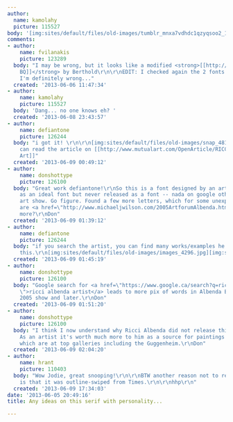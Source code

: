 ```yaml
---
author:
  name: kamolahy
  picture: 115527
body: '[img:sites/default/files/old-images/tumblr_mnxa7vdhdc1qzyqsoo2_1280_3676.jpg]'
comments:
- author:
    name: fvilanakis
    picture: 123289
  body: "I may be wrong, but it looks like a modified <strong>[[http://www.findmyfont.com/index.php/fonts/font-preview?fset=Berthold&ffam=Times%20BQ%20-%20Roman&fid=8bc0de76663723fe01f1974619d55915&fsize=72&text=No%20reason%20to%20say%20no.&wrap=2|Times
    BQ]]</strong> by Berthold\r\n\r\nEDIT: I checked again the 2 fonts and I think
    I'm definitely wrong..."
  created: '2013-06-06 11:47:34'
- author:
    name: kamolahy
    picture: 115527
  body: 'Dang... no one knows eh? '
  created: '2013-06-08 23:43:57'
- author:
    name: defiantone
    picture: 126244
  body: "i got it! \r\n\r\n[img:sites/default/files/old-images/snap_4815.png]\r\n\r\nyou
    can read the article on [[http://www.mutualart.com/OpenArticle/RICCI-ALBENDA/FE47EFEC84DCF6E4\\|Mutual
    Art]]"
  created: '2013-06-09 00:49:12'
- author:
    name: donshottype
    picture: 126100
  body: "Great work defiantone!\r\nSo this is a font designed by an artist in 2005
    as an ideal font but never released as a font -- nada on google other than the
    art show. Go figure. Found a few more letters, which for some unexplained reason
    are <a href=\"http://www.michaeljwilson.com/2005ArtforumAlbenda.htm\">psycho!</a>.\r\nAnything
    more?\r\nDon"
  created: '2013-06-09 01:39:12'
- author:
    name: defiantone
    picture: 126244
  body: "if you search the artist, you can find many works/examples he has done using
    this.\r\n[img:sites/default/files/old-images/images_4296.jpg][img:sites/default/files/old-images/images1_4369.jpg][img:sites/default/files/old-images/images2_5732.jpg][img:sites/default/files/old-images/images3_6187.jpg][img:sites/default/files/old-images/images4_6333.jpg][img:sites/default/files/old-images/images5_4805.jpg][img:sites/default/files/old-images/images6_4596.jpg]"
  created: '2013-06-09 01:45:19'
- author:
    name: donshottype
    picture: 126100
  body: "Google search for <a href=\"https://www.google.ca/search?q=ricci+albenda+artist&client=firefox-a&hs=MBV&rls=org.mozilla:en-US:official&tbm=isch&tbo=u&source=univ&sa=X&ei=fM-zUa7PH4TFyAHP1IGgBg&ved=0CC0QsAQ&biw=1920&bih=907
    \">ricci albenda artist</a> leads to more pix of words in Albenda Bold at the
    2005 show and later.\r\nDon"
  created: '2013-06-09 01:51:20'
- author:
    name: donshottype
    picture: 126100
  body: "I think I now understand why Ricci Albenda did not release this as a font.
    As an artist it's worth much more to him as a source for paintings at his exhibitions,
    which are at top galleries including the Guggenheim.\r\nDon"
  created: '2013-06-09 02:04:20'
- author:
    name: hrant
    picture: 110403
  body: "Wow Jodie, great snooping!\r\n\r\nBTW another reason not to release the font
    is that it was outline-swiped from Times.\r\n\r\nhhp\r\n"
  created: '2013-06-09 17:34:03'
date: '2013-06-05 20:49:16'
title: Any ideas on this serif with personality...

---
```

